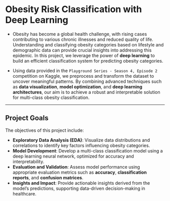 # **Obesity Risk Classification with Deep Learning**

- Obesity has become a global health challenge, with rising cases contributing to various chronic illnesses and reduced quality of life. Understanding and classifying obesity categories based on lifestyle and demographic data can provide crucial insights into addressing this epidemic. In this project, we leverage the power of **deep learning** to build an efficient classification system for predicting obesity categories.

- Using data provided in the `Playground Series - Season 4, Episode 2` competition on Kaggle, we preprocess and transform the dataset to uncover meaningful patterns. By combining advanced techniques such as **data visualization**, **model optimization**, and **deep learning architectures**, our aim is to achieve a robust and interpretable solution for multi-class obesity classification.

---

## **Project Goals**

The objectives of this project include:
- **Exploratory Data Analysis (EDA)**: Visualize data distributions and correlations to identify key factors influencing obesity categories.
- **Model Development**: Develop a multi-class classification model using a deep learning neural network, optimized for accuracy and interpretability.
- **Evaluation and Validation**: Assess model performance using appropriate evaluation metrics such as **accuracy**, **classification reports**, and **confusion matrices**.
- **Insights and Impact**: Provide actionable insights derived from the model’s predictions, supporting data-driven decision-making in healthcare.
